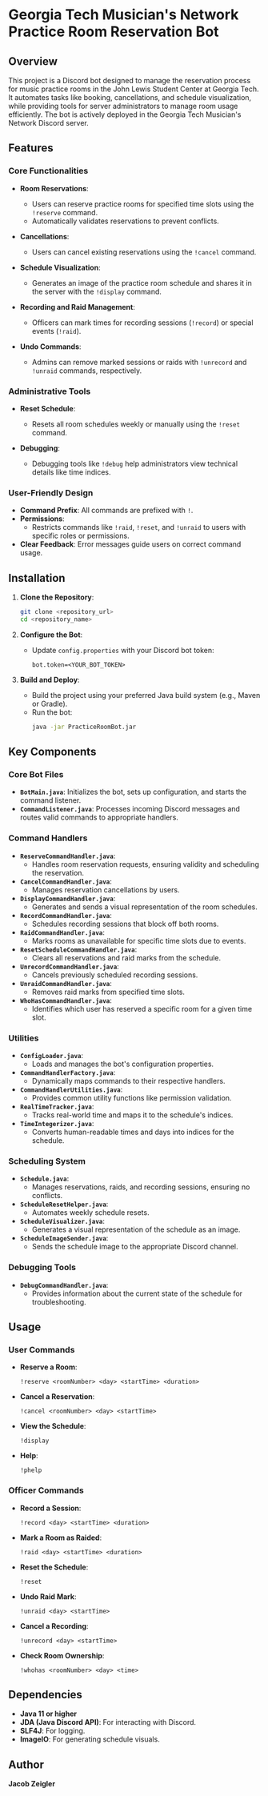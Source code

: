 # Georgia Tech Musician's Network Practice Room Reservation Bot

## Overview

This project is a Discord bot designed to manage the reservation process for music practice rooms in the John Lewis Student Center at Georgia Tech. It automates tasks like booking, cancellations, and schedule visualization, while providing tools for server administrators to manage room usage efficiently. The bot is actively deployed in the Georgia Tech Musician's Network Discord server.

## Features

### Core Functionalities

- **Room Reservations**:

  - Users can reserve practice rooms for specified time slots using the `!reserve` command.
  - Automatically validates reservations to prevent conflicts.

- **Cancellations**:

  - Users can cancel existing reservations using the `!cancel` command.

- **Schedule Visualization**:

  - Generates an image of the practice room schedule and shares it in the server with the `!display` command.

- **Recording and Raid Management**:

  - Officers can mark times for recording sessions (`!record`) or special events (`!raid`).

- **Undo Commands**:

  - Admins can remove marked sessions or raids with `!unrecord` and `!unraid` commands, respectively.

### Administrative Tools

- **Reset Schedule**:

  - Resets all room schedules weekly or manually using the `!reset` command.

- **Debugging**:

  - Debugging tools like `!debug` help administrators view technical details like time indices.

### User-Friendly Design

- **Command Prefix**: All commands are prefixed with `!`.
- **Permissions**:
  - Restricts commands like `!raid`, `!reset`, and `!unraid` to users with specific roles or permissions.
- **Clear Feedback**: Error messages guide users on correct command usage.

## Installation

1. **Clone the Repository**:

   ```bash
   git clone <repository_url>
   cd <repository_name>
   ```

2. **Configure the Bot**:

   - Update `config.properties` with your Discord bot token:
     ```
     bot.token=<YOUR_BOT_TOKEN>
     ```

3. **Build and Deploy**:

   - Build the project using your preferred Java build system (e.g., Maven or Gradle).
   - Run the bot:
     ```bash
     java -jar PracticeRoomBot.jar
     ```

## Key Components

### Core Bot Files

- **`BotMain.java`**: Initializes the bot, sets up configuration, and starts the command listener.
- **`CommandListener.java`**: Processes incoming Discord messages and routes valid commands to appropriate handlers.

### Command Handlers

- **`ReserveCommandHandler.java`**:
  - Handles room reservation requests, ensuring validity and scheduling the reservation.
- **`CancelCommandHandler.java`**:
  - Manages reservation cancellations by users.
- **`DisplayCommandHandler.java`**:
  - Generates and sends a visual representation of the room schedules.
- **`RecordCommandHandler.java`**:
  - Schedules recording sessions that block off both rooms.
- **`RaidCommandHandler.java`**:
  - Marks rooms as unavailable for specific time slots due to events.
- **`ResetScheduleCommandHandler.java`**:
  - Clears all reservations and raid marks from the schedule.
- **`UnrecordCommandHandler.java`**:
  - Cancels previously scheduled recording sessions.
- **`UnraidCommandHandler.java`**:
  - Removes raid marks from specified time slots.
- **`WhoHasCommandHandler.java`**:
  - Identifies which user has reserved a specific room for a given time slot.

### Utilities

- **`ConfigLoader.java`**:
  - Loads and manages the bot's configuration properties.
- **`CommandHandlerFactory.java`**:
  - Dynamically maps commands to their respective handlers.
- **`CommandHandlerUtilities.java`**:
  - Provides common utility functions like permission validation.
- **`RealTimeTracker.java`**:
  - Tracks real-world time and maps it to the schedule's indices.
- **`TimeIntegerizer.java`**:
  - Converts human-readable times and days into indices for the schedule.

### Scheduling System

- **`Schedule.java`**:
  - Manages reservations, raids, and recording sessions, ensuring no conflicts.
- **`ScheduleResetHelper.java`**:
  - Automates weekly schedule resets.
- **`ScheduleVisualizer.java`**:
  - Generates a visual representation of the schedule as an image.
- **`ScheduleImageSender.java`**:
  - Sends the schedule image to the appropriate Discord channel.

### Debugging Tools

- **`DebugCommandHandler.java`**:
  - Provides information about the current state of the schedule for troubleshooting.

## Usage

### User Commands

- **Reserve a Room**:
  ```
  !reserve <roomNumber> <day> <startTime> <duration>
  ```
- **Cancel a Reservation**:
  ```
  !cancel <roomNumber> <day> <startTime>
  ```
- **View the Schedule**:
  ```
  !display
  ```
- **Help**:
  ```
  !phelp
  ```

### Officer Commands

- **Record a Session**:
  ```
  !record <day> <startTime> <duration>
  ```
- **Mark a Room as Raided**:
  ```
  !raid <day> <startTime> <duration>
  ```
- **Reset the Schedule**:
  ```
  !reset
  ```
- **Undo Raid Mark**:
  ```
  !unraid <day> <startTime>
  ```
- **Cancel a Recording**:
  ```
  !unrecord <day> <startTime>
  ```
- **Check Room Ownership**:
  ```
  !whohas <roomNumber> <day> <time>
  ```

## Dependencies

- **Java 11 or higher**
- **JDA (Java Discord API)**: For interacting with Discord.
- **SLF4J**: For logging.
- **ImageIO**: For generating schedule visuals.


## Author

**Jacob Zeigler**

